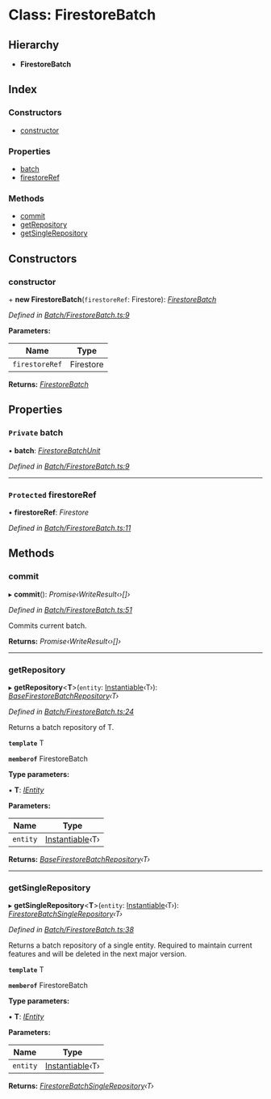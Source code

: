 
# Class: FirestoreBatch

## Hierarchy

* **FirestoreBatch**

## Index

### Constructors

* [constructor](firestorebatch.md#constructor)

### Properties

* [batch](firestorebatch.md#private-batch)
* [firestoreRef](firestorebatch.md#protected-firestoreref)

### Methods

* [commit](firestorebatch.md#commit)
* [getRepository](firestorebatch.md#getrepository)
* [getSingleRepository](firestorebatch.md#getsinglerepository)

## Constructors

###  constructor

\+ **new FirestoreBatch**(`firestoreRef`: Firestore): *[FirestoreBatch](firestorebatch.md)*

*Defined in [Batch/FirestoreBatch.ts:9](https://github.com/wovalle/fireorm/blob/5547513/src/Batch/FirestoreBatch.ts#L9)*

**Parameters:**

Name | Type |
------ | ------ |
`firestoreRef` | Firestore |

**Returns:** *[FirestoreBatch](firestorebatch.md)*

## Properties

### `Private` batch

• **batch**: *[FirestoreBatchUnit](firestorebatchunit.md)*

*Defined in [Batch/FirestoreBatch.ts:9](https://github.com/wovalle/fireorm/blob/5547513/src/Batch/FirestoreBatch.ts#L9)*

___

### `Protected` firestoreRef

• **firestoreRef**: *Firestore*

*Defined in [Batch/FirestoreBatch.ts:11](https://github.com/wovalle/fireorm/blob/5547513/src/Batch/FirestoreBatch.ts#L11)*

## Methods

###  commit

▸ **commit**(): *Promise‹WriteResult‹›[]›*

*Defined in [Batch/FirestoreBatch.ts:51](https://github.com/wovalle/fireorm/blob/5547513/src/Batch/FirestoreBatch.ts#L51)*

Commits current batch.

**Returns:** *Promise‹WriteResult‹›[]›*

___

###  getRepository

▸ **getRepository**<**T**>(`entity`: [Instantiable](../globals.md#instantiable)‹T›): *[BaseFirestoreBatchRepository](basefirestorebatchrepository.md)‹T›*

*Defined in [Batch/FirestoreBatch.ts:24](https://github.com/wovalle/fireorm/blob/5547513/src/Batch/FirestoreBatch.ts#L24)*

Returns a batch repository of T.

**`template`** T

**`memberof`** FirestoreBatch

**Type parameters:**

▪ **T**: *[IEntity](../interfaces/ientity.md)*

**Parameters:**

Name | Type |
------ | ------ |
`entity` | [Instantiable](../globals.md#instantiable)‹T› |

**Returns:** *[BaseFirestoreBatchRepository](basefirestorebatchrepository.md)‹T›*

___

###  getSingleRepository

▸ **getSingleRepository**<**T**>(`entity`: [Instantiable](../globals.md#instantiable)‹T›): *[FirestoreBatchSingleRepository](firestorebatchsinglerepository.md)‹T›*

*Defined in [Batch/FirestoreBatch.ts:38](https://github.com/wovalle/fireorm/blob/5547513/src/Batch/FirestoreBatch.ts#L38)*

Returns a batch repository of a single entity. Required to maintain
current features and will be deleted in the next major version.

**`template`** T

**`memberof`** FirestoreBatch

**Type parameters:**

▪ **T**: *[IEntity](../interfaces/ientity.md)*

**Parameters:**

Name | Type |
------ | ------ |
`entity` | [Instantiable](../globals.md#instantiable)‹T› |

**Returns:** *[FirestoreBatchSingleRepository](firestorebatchsinglerepository.md)‹T›*
